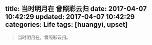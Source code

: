title: 当时明月在 曾照彩云归
date: 2017-04-07 10:42:29
updated: 2017-04-07 10:42:29
categories: Life
tags: [huangyi, upset]
---

<blockquote class="blockquote-center">
当时明月在，曾照彩云归。
</blockquote>
